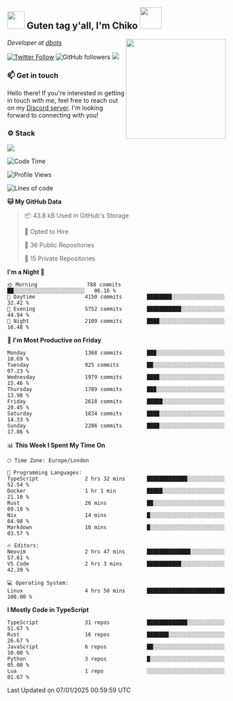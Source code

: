 <h2><img src="https://cdn.discordapp.com/emojis/1100181376730402906.gif?quality=lossless" width="40"> Guten tag y'all, I'm Chiko <img src="https://a.ppy.sh/15907233" width="50"></h2>
<a href="https://cataas.com"><img align='right' src="https://cataas.com/cat" width="230"></a>
<p><em>Developer at <a href="https://github.com/dbotsfun">dbots</a></em></p>

[![Twitter Follow](https://img.shields.io/twitter/follow/chikoxq?label=Follow)](https://twitter.com/intent/follow?screen_name=chikoxq)
![GitHub followers](https://img.shields.io/github/followers/chikof?label=Follow&style=social)
![](https://komarev.com/ghpvc/?username=chikof&color=blue)

### 📫 Get in touch
Hello there! If you're interested in getting in touch with me, feel free to reach out on my [Discord server](https://discord.gg/sejc7TnX6N). I'm looking forward to connecting with you!

### ⚙️ Stack
[![](https://skillicons.dev/icons?i=git,kubernetes,docker,js,ts,cloudflare,css,deno,express,graphql,html,mongodb,nestjs,py,react,apollo,bash,java,lua,nextjs,netlify,nodejs,ps,powershell,rust,neovim,tauri,sentry,postgres,tailwind,prisma,actix,workers)](https://skillicons.dev)

<!--START_SECTION:waka-->
![Code Time](http://img.shields.io/badge/Code%20Time-1%2C996%20hrs%2020%20mins-blue)

![Profile Views](http://img.shields.io/badge/Profile%20Views-0-blue)

![Lines of code](https://img.shields.io/badge/From%20Hello%20World%20I%27ve%20Written-8.2%20million%20lines%20of%20code-blue)

**🐱 My GitHub Data** 

> 📦 43.8 kB Used in GitHub's Storage 
 > 
> 💼 Opted to Hire
 > 
> 📜 36 Public Repositories 
 > 
> 🔑 15 Private Repositories 
 > 
**I'm a Night 🦉** 

```text
🌞 Morning                788 commits         ██░░░░░░░░░░░░░░░░░░░░░░░   06.16 % 
🌆 Daytime                4150 commits        ████████░░░░░░░░░░░░░░░░░   32.42 % 
🌃 Evening                5752 commits        ███████████░░░░░░░░░░░░░░   44.94 % 
🌙 Night                  2109 commits        ████░░░░░░░░░░░░░░░░░░░░░   16.48 % 
```
📅 **I'm Most Productive on Friday** 

```text
Monday                   1368 commits        ███░░░░░░░░░░░░░░░░░░░░░░   10.69 % 
Tuesday                  925 commits         ██░░░░░░░░░░░░░░░░░░░░░░░   07.23 % 
Wednesday                1979 commits        ████░░░░░░░░░░░░░░░░░░░░░   15.46 % 
Thursday                 1789 commits        ███░░░░░░░░░░░░░░░░░░░░░░   13.98 % 
Friday                   2618 commits        █████░░░░░░░░░░░░░░░░░░░░   20.45 % 
Saturday                 1834 commits        ████░░░░░░░░░░░░░░░░░░░░░   14.33 % 
Sunday                   2286 commits        ████░░░░░░░░░░░░░░░░░░░░░   17.86 % 
```


📊 **This Week I Spent My Time On** 

```text
🕑︎ Time Zone: Europe/London

💬 Programming Languages: 
TypeScript               2 hrs 32 mins       █████████████░░░░░░░░░░░░   52.54 % 
Docker                   1 hr 1 min          █████░░░░░░░░░░░░░░░░░░░░   21.10 % 
Rust                     26 mins             ██░░░░░░░░░░░░░░░░░░░░░░░   09.18 % 
Nix                      14 mins             █░░░░░░░░░░░░░░░░░░░░░░░░   04.98 % 
Markdown                 10 mins             █░░░░░░░░░░░░░░░░░░░░░░░░   03.57 % 

🔥 Editors: 
Neovim                   2 hrs 47 mins       ██████████████░░░░░░░░░░░   57.61 % 
VS Code                  2 hrs 3 mins        ███████████░░░░░░░░░░░░░░   42.39 % 

💻 Operating System: 
Linux                    4 hrs 50 mins       █████████████████████████   100.00 % 
```

**I Mostly Code in TypeScript** 

```text
TypeScript               31 repos            █████████████░░░░░░░░░░░░   51.67 % 
Rust                     16 repos            ███████░░░░░░░░░░░░░░░░░░   26.67 % 
JavaScript               6 repos             ██░░░░░░░░░░░░░░░░░░░░░░░   10.00 % 
Python                   3 repos             █░░░░░░░░░░░░░░░░░░░░░░░░   05.00 % 
Lua                      1 repo              ░░░░░░░░░░░░░░░░░░░░░░░░░   01.67 % 
```




 Last Updated on 07/01/2025 00:59:59 UTC
<!--END_SECTION:waka-->


<!--
<p align="center">
     <a href="https://discord.gg/HhybNhchcC"><img src="https://invidget.switchblade.xyz/sejc7TnX6N" align="center" ><a>
</p> 
-->
